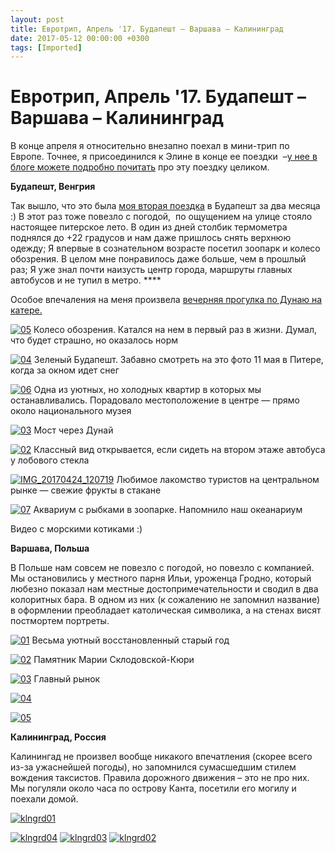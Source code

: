 ```yaml
---
layout: post
title: Евротрип, Апрель '17. Будапешт – Варшава – Калининград
date: 2017-05-12 00:00:00 +0300
tags: [Imported]
---
```

# Евротрип, Апрель '17. Будапешт – Варшава – Калининград

В конце апреля я относительно внезапно поехал в мини-трип по Европе. Точнее, я присоединился к Элине в конце ее поездки  –[у нее в блоге можете подробно почитать](https://krentsler.com/ru/april-trip/) про эту поездку целиком.

**Будапешт, Венгрия**

Так вышло, что это была [моя вторая поездка](https://blog.alexeyev.me/2017/03/budapest-17/ "Будапешт ’17") в Будапешт за два месяца :) В этот раз тоже повезло с погодой,  по ощущением на улице стояло настоящее питерское лето. В один из дней столбик термометра поднялся до +22 градусов и нам даже пришлось снять верхнюю одежду; Я впервые в сознательном возрасте посетил зоопарк и колесо обозрения. В целом мне понравилось даже больше, чем в прошлый раз; Я уже знал почти наизусть центр города, маршруты главных автобусов и не тупил в метро. ****

Особое впечаления на меня произвела [вечерняя прогулка по Дунаю на катере.](https://www.instagram.com/p/BTR8s1HlSBC/?taken-by=vlaim)

[![05](https://vlaim.s3.amazonaws.com/uploads/2017/05/05.jpg)](https://vlaim.s3.amazonaws.com/uploads/2017/05/05.jpg) Колесо обозрения. Катался на нем в первый раз в жизни. Думал, что будет страшно, но оказалось норм

[![04](https://vlaim.s3.amazonaws.com/uploads/2017/05/04.jpg)](https://vlaim.s3.amazonaws.com/uploads/2017/05/04.jpg) Зеленый Будапешт. Забавно смотреть на это фото 11 мая в Питере, когда за окном идет снег

[![06](https://vlaim.s3.amazonaws.com/uploads/2017/05/06.jpg)](https://vlaim.s3.amazonaws.com/uploads/2017/05/06.jpg) Одна из уютных, но холодных квартир в которых мы останавливались. Порадовало местоположение в центре — прямо около национального музея

[![03](https://vlaim.s3.amazonaws.com/uploads/2017/05/03.jpg)](https://vlaim.s3.amazonaws.com/uploads/2017/05/03.jpg) Мост через Дунай

[![02](https://vlaim.s3.amazonaws.com/uploads/2017/05/02.jpg)](https://vlaim.s3.amazonaws.com/uploads/2017/05/02.jpg) Классный вид открывается, если сидеть на втором этаже автобуса у лобового стекла

[![IMG_20170424_120719](https://vlaim.s3.amazonaws.com/uploads/2017/05/IMG_20170424_120719.jpg)](https://vlaim.s3.amazonaws.com/uploads/2017/05/IMG_20170424_120719.jpg) Любимое лакомство туристов на центральном рынке — свежие фрукты в стакане

[![07](https://vlaim.s3.amazonaws.com/uploads/2017/05/07.jpg)](https://vlaim.s3.amazonaws.com/uploads/2017/05/07.jpg) Аквариум с рыбками в зоопарке. Напомнило наш океанариум

Видео с морскими котиками :)

**Варшава, Польша**

В Польше нам совсем не повезло с погодой, но повезло с компанией. Мы остановились у местного парня Ильи, уроженца Гродно, который любезно показал нам местные достопримечательности и сводил в два колоритных бара. В одном из них (к сожалению не запомнил название) в оформлении преобладает католическая символика, а на стенах висят постмортем портреты.

[![01](https://vlaim.s3.amazonaws.com/uploads/2017/04/01.jpg)](https://vlaim.s3.amazonaws.com/uploads/2017/04/01.jpg) Весьма уютный восстановленный старый год

[![02](https://vlaim.s3.amazonaws.com/uploads/2017/04/02.jpg)](https://vlaim.s3.amazonaws.com/uploads/2017/04/02.jpg) Памятник Марии Склодовской-Кюри

[![03](https://vlaim.s3.amazonaws.com/uploads/2017/04/03.jpg)](https://vlaim.s3.amazonaws.com/uploads/2017/04/03.jpg) Главный рынок

[![04](https://vlaim.s3.amazonaws.com/uploads/2017/04/04.jpg)](https://vlaim.s3.amazonaws.com/uploads/2017/04/04.jpg)

[![05](https://vlaim.s3.amazonaws.com/uploads/2017/04/05.jpg)](https://vlaim.s3.amazonaws.com/uploads/2017/04/05.jpg)

**Калининград, Россия**

Калинингад не произвел вообще никакого впечатления (скорее всего из-за ужаснейшей погоды), но запомнился сумасшедшим стилем вождения таксистов. Правила дорожного движения – это не про них. Мы погуляли около часа по острову Канта, посетили его могилу и поехали домой.

[![klngrd01](https://vlaim.s3.amazonaws.com/uploads/2017/05/klngrd01.jpg)](https://vlaim.s3.amazonaws.com/uploads/2017/05/klngrd01.jpg)

[![klngrd04](https://vlaim.s3.amazonaws.com/uploads/2017/05/klngrd04.jpg)](https://vlaim.s3.amazonaws.com/uploads/2017/05/klngrd04.jpg) [![klngrd03](https://vlaim.s3.amazonaws.com/uploads/2017/05/klngrd03.jpg)](https://vlaim.s3.amazonaws.com/uploads/2017/05/klngrd03.jpg) [![klngrd02](https://vlaim.s3.amazonaws.com/uploads/2017/05/klngrd02.jpg)](https://vlaim.s3.amazonaws.com/uploads/2017/05/klngrd02.jpg)